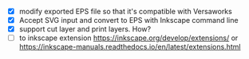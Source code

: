 + [x] modify exported EPS file so that it's compatible with Versaworks
+ [x] Accept SVG input and convert to EPS with Inkscape command line
+ [x] support cut layer and print layers. How?
+ [ ] to inkscape extension https://inkscape.org/develop/extensions/
 or https://inkscape-manuals.readthedocs.io/en/latest/extensions.html